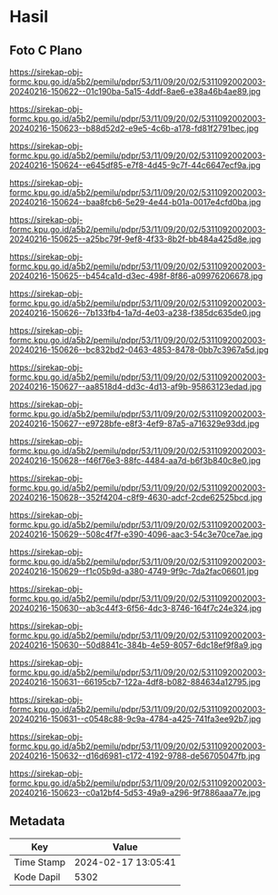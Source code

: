 # Hasil

## Foto C Plano

https://sirekap-obj-formc.kpu.go.id/a5b2/pemilu/pdpr/53/11/09/20/02/5311092002003-20240216-150622--01c190ba-5a15-4ddf-8ae6-e38a46b4ae89.jpg

https://sirekap-obj-formc.kpu.go.id/a5b2/pemilu/pdpr/53/11/09/20/02/5311092002003-20240216-150623--b88d52d2-e9e5-4c6b-a178-fd81f2791bec.jpg

https://sirekap-obj-formc.kpu.go.id/a5b2/pemilu/pdpr/53/11/09/20/02/5311092002003-20240216-150624--e645df85-e7f8-4d45-9c7f-44c6647ecf9a.jpg

https://sirekap-obj-formc.kpu.go.id/a5b2/pemilu/pdpr/53/11/09/20/02/5311092002003-20240216-150624--baa8fcb6-5e29-4e44-b01a-0017e4cfd0ba.jpg

https://sirekap-obj-formc.kpu.go.id/a5b2/pemilu/pdpr/53/11/09/20/02/5311092002003-20240216-150625--a25bc79f-9ef8-4f33-8b2f-bb484a425d8e.jpg

https://sirekap-obj-formc.kpu.go.id/a5b2/pemilu/pdpr/53/11/09/20/02/5311092002003-20240216-150625--b454ca1d-d3ec-498f-8f86-a09976206678.jpg

https://sirekap-obj-formc.kpu.go.id/a5b2/pemilu/pdpr/53/11/09/20/02/5311092002003-20240216-150626--7b133fb4-1a7d-4e03-a238-f385dc635de0.jpg

https://sirekap-obj-formc.kpu.go.id/a5b2/pemilu/pdpr/53/11/09/20/02/5311092002003-20240216-150626--bc832bd2-0463-4853-8478-0bb7c3967a5d.jpg

https://sirekap-obj-formc.kpu.go.id/a5b2/pemilu/pdpr/53/11/09/20/02/5311092002003-20240216-150627--aa8518d4-dd3c-4d13-af9b-95863123edad.jpg

https://sirekap-obj-formc.kpu.go.id/a5b2/pemilu/pdpr/53/11/09/20/02/5311092002003-20240216-150627--e9728bfe-e8f3-4ef9-87a5-a716329e93dd.jpg

https://sirekap-obj-formc.kpu.go.id/a5b2/pemilu/pdpr/53/11/09/20/02/5311092002003-20240216-150628--f46f76e3-88fc-4484-aa7d-b6f3b840c8e0.jpg

https://sirekap-obj-formc.kpu.go.id/a5b2/pemilu/pdpr/53/11/09/20/02/5311092002003-20240216-150628--352f4204-c8f9-4630-adcf-2cde62525bcd.jpg

https://sirekap-obj-formc.kpu.go.id/a5b2/pemilu/pdpr/53/11/09/20/02/5311092002003-20240216-150629--508c4f7f-e390-4096-aac3-54c3e70ce7ae.jpg

https://sirekap-obj-formc.kpu.go.id/a5b2/pemilu/pdpr/53/11/09/20/02/5311092002003-20240216-150629--f1c05b9d-a380-4749-9f9c-7da2fac06601.jpg

https://sirekap-obj-formc.kpu.go.id/a5b2/pemilu/pdpr/53/11/09/20/02/5311092002003-20240216-150630--ab3c44f3-6f56-4dc3-8746-164f7c24e324.jpg

https://sirekap-obj-formc.kpu.go.id/a5b2/pemilu/pdpr/53/11/09/20/02/5311092002003-20240216-150630--50d8841c-384b-4e59-8057-6dc18ef9f8a9.jpg

https://sirekap-obj-formc.kpu.go.id/a5b2/pemilu/pdpr/53/11/09/20/02/5311092002003-20240216-150631--66195cb7-122a-4df8-b082-884634a12795.jpg

https://sirekap-obj-formc.kpu.go.id/a5b2/pemilu/pdpr/53/11/09/20/02/5311092002003-20240216-150631--c0548c88-9c9a-4784-a425-741fa3ee92b7.jpg

https://sirekap-obj-formc.kpu.go.id/a5b2/pemilu/pdpr/53/11/09/20/02/5311092002003-20240216-150632--d16d6981-c172-4192-9788-de56705047fb.jpg

https://sirekap-obj-formc.kpu.go.id/a5b2/pemilu/pdpr/53/11/09/20/02/5311092002003-20240216-150623--c0a12bf4-5d53-49a9-a296-9f7886aaa77e.jpg


## Metadata

| Key        | Value               |
| ---------- | ------------------- |
| Time Stamp | 2024-02-17 13:05:41 |
| Kode Dapil | 5302                |



